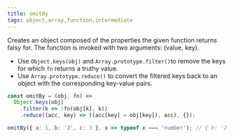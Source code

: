 ```yaml
---
title: omitBy
tags: object,array,function,intermediate
---
```


Creates an object composed of the properties the given function returns falsy for. The function is invoked with two arguments: (value, key).

- Use `Object.keys(obj)` and `Array.prototype.filter()`to remove the keys for which `fn` returns a truthy value.
- Use `Array.prototype.reduce()` to convert the filtered keys back to an object with the corresponding key-value pairs.

```js
const omitBy = (obj, fn) =>
  Object.keys(obj)
    .filter(k => !fn(obj[k], k))
    .reduce((acc, key) => ((acc[key] = obj[key]), acc), {});
```

```js
omitBy({ a: 1, b: '2', c: 3 }, x => typeof x === 'number'); // { b: '2' }
```
